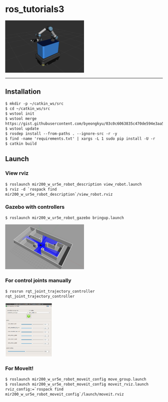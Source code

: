 # ros_tutorials3

<img src="./doc/robot_rviz.png" width="50%">

---

## Installation

```shell
$ mkdir -p ~/catkin_ws/src
$ cd ~/catkin_ws/src
$ wstool init
$ wstool merge https://gist.githubusercontent.com/byeongkyu/03c0c6063835c470de594e3aa521d8a4/raw/ros_tutorials3.rosinstall
$ wstool update
$ rosdep install --from-paths . --ignore-src -r -y
$ find -name 'requirements.txt' | xargs -L 1 sudo pip install -U -r
$ catkin build
```

## Launch

### View rviz

    $ roslaunch mir200_w_ur5e_robot_description view_robot.launch
    $ rviz -d `rospack find mir200_w_ur5e_robot_description`/view_robot.rviz


### Gazebo with controllers

    $ roslaunch mir200_w_ur5e_robot_gazebo bringup.launch

<img src="./doc/gazebo.jpg" width="50%">


### For control joints manually

    $ rosrun rqt_joint_trajectory_controller rqt_joint_trajectory_controller

<img src="./doc/rqt_joint_trajectory_controller.png" width="30%">


### For MoveIt!

    $ roslaunch mir200_w_ur5e_robot_moveit_config move_group.launch
    $ roslaunch mir200_w_ur5e_robot_moveit_config moveit_rviz.launch rviz_config:=`rospack find mir200_w_ur5e_robot_moveit_config`/launch/moveit.rviz

